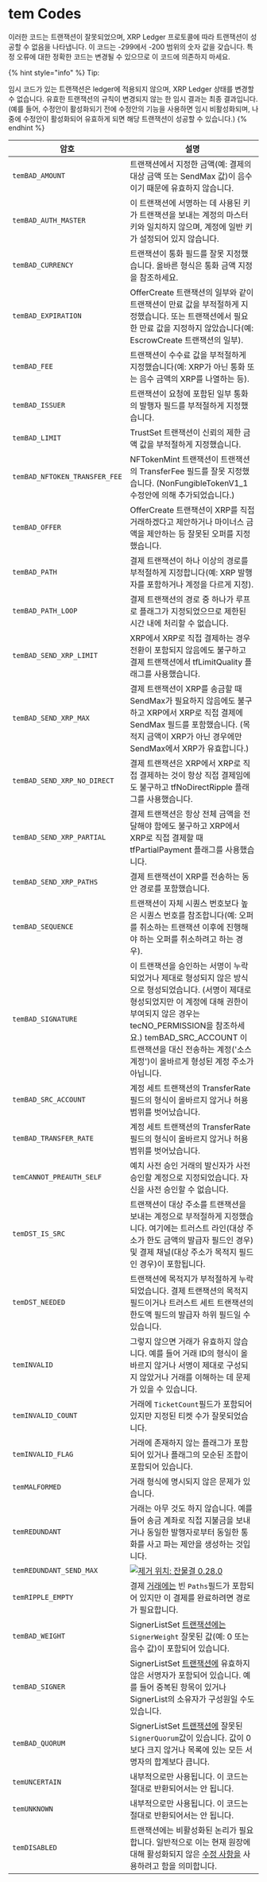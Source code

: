 # tem Codes

이러한 코드는 트랜잭션이 잘못되었으며, XRP Ledger 프로토콜에 따라 트랜잭션이 성공할 수 없음을 나타냅니다. 이 코드는 -299에서 -200 범위의 숫자 값을 갖습니다. 특정 오류에 대한 정확한 코드는 변경될 수 있으므로 이 코드에 의존하지 마세요.

{% hint style="info" %}
Tip:

임시 코드가 있는 트랜잭션은 ledger에 적용되지 않으며, XRP Ledger 상태를 변경할 수 없습니다. 유효한 트랜잭션의 규칙이 변경되지 않는 한 임시 결과는 최종 결과입니다. (예를 들어, 수정안이 활성화되기 전에 수정안의 기능을 사용하면 임시 비활성화되며, 나중에 수정안이 활성화되어 유효하게 되면 해당 트랜잭션이 성공할 수 있습니다.)
{% endhint %}

| 암호                            | 설명                                                                                                                                                                                            |
| ----------------------------- | --------------------------------------------------------------------------------------------------------------------------------------------------------------------------------------------- |
| `temBAD_AMOUNT`               | 트랜잭션에서 지정한 금액(예: 결제의 대상 금액 또는 SendMax 값)이 음수이기 때문에 유효하지 않습니다.                                                                                                                                 |
| `temBAD_AUTH_MASTER`          | 이 트랜잭션에 서명하는 데 사용된 키가 트랜잭션을 보내는 계정의 마스터 키와 일치하지 않으며, 계정에 일반 키가 설정되어 있지 않습니다.                                                                                                                  |
| `temBAD_CURRENCY`             | 트랜잭션이 통화 필드를 잘못 지정했습니다. 올바른 형식은 통화 금액 지정을 참조하세요.                                                                                                                                              |
| `temBAD_EXPIRATION`           | OfferCreate 트랜잭션의 일부와 같이 트랜잭션이 만료 값을 부적절하게 지정했습니다. 또는 트랜잭션에서 필요한 만료 값을 지정하지 않았습니다(예: EscrowCreate 트랜잭션의 일부).                                                                                  |
| `temBAD_FEE`                  | 트랜잭션이 수수료 값을 부적절하게 지정했습니다(예: XRP가 아닌 통화 또는 음수 금액의 XRP를 나열하는 등).                                                                                                                               |
| `temBAD_ISSUER`               | 트랜잭션이 요청에 포함된 일부 통화의 발행자 필드를 부적절하게 지정했습니다.                                                                                                                                                    |
| `temBAD_LIMIT`                | TrustSet 트랜잭션이 신뢰의 제한 금액 값을 부적절하게 지정했습니다.                                                                                                                                                     |
| `temBAD_NFTOKEN_TRANSFER_FEE` | NFTokenMint 트랜잭션이 트랜잭션의 TransferFee 필드를 잘못 지정했습니다. (NonFungibleTokenV1\_1 수정안에 의해 추가되었습니다.)                                                                                                   |
| `temBAD_OFFER`                | OfferCreate 트랜잭션이 XRP를 직접 거래하겠다고 제안하거나 마이너스 금액을 제안하는 등 잘못된 오퍼를 지정했습니다.                                                                                                                        |
| `temBAD_PATH`                 | 결제 트랜잭션이 하나 이상의 경로를 부적절하게 지정합니다(예: XRP 발행자를 포함하거나 계정을 다르게 지정).                                                                                                                                |
| `temBAD_PATH_LOOP`            | 결제 트랜잭션의 경로 중 하나가 루프로 플래그가 지정되었으므로 제한된 시간 내에 처리할 수 없습니다.                                                                                                                                      |
| `temBAD_SEND_XRP_LIMIT`       | XRP에서 XRP로 직접 결제하는 경우 전환이 포함되지 않음에도 불구하고 결제 트랜잭션에서 tfLimitQuality 플래그를 사용했습니다.                                                                                                                |
| `temBAD_SEND_XRP_MAX`         | 결제 트랜잭션이 XRP를 송금할 때 SendMax가 필요하지 않음에도 불구하고 XRP에서 XRP로 직접 결제에 SendMax 필드를 포함했습니다. (목적지 금액이 XRP가 아닌 경우에만 SendMax에서 XRP가 유효합니다.)                                                                |
| `temBAD_SEND_XRP_NO_DIRECT`   | 결제 트랜잭션은 XRP에서 XRP로 직접 결제하는 것이 항상 직접 결제임에도 불구하고 tfNoDirectRipple 플래그를 사용했습니다.                                                                                                                 |
| `temBAD_SEND_XRP_PARTIAL`     | 결제 트랜잭션은 항상 전체 금액을 전달해야 함에도 불구하고 XRP에서 XRP로 직접 결제할 때 tfPartialPayment 플래그를 사용했습니다.                                                                                                            |
| `temBAD_SEND_XRP_PATHS`       | 결제 트랜잭션이 XRP를 전송하는 동안 경로를 포함했습니다.                                                                                                                                                             |
| `temBAD_SEQUENCE`             | 트랜잭션이 자체 시퀀스 번호보다 높은 시퀀스 번호를 참조합니다(예: 오퍼를 취소하는 트랜잭션 이후에 진행해야 하는 오퍼를 취소하려고 하는 경우).                                                                                                             |
| `temBAD_SIGNATURE`            | 이 트랜잭션을 승인하는 서명이 누락되었거나 제대로 형성되지 않은 방식으로 형성되었습니다. (서명이 제대로 형성되었지만 이 계정에 대해 권한이 부여되지 않은 경우는 tecNO\_PERMISSION을 참조하세요.) temBAD\_SRC\_ACCOUNT 이 트랜잭션을 대신 전송하는 계정('소스 계정')이 올바르게 형성된 계정 주소가 아닙니다. |
| `temBAD_SRC_ACCOUNT`          | 계정 세트 트랜잭션의 TransferRate 필드의 형식이 올바르지 않거나 허용 범위를 벗어났습니다.                                                                                                                                      |
| `temBAD_TRANSFER_RATE`        | 계정 세트 트랜잭션의 TransferRate 필드의 형식이 올바르지 않거나 허용 범위를 벗어났습니다.                                                                                                                                      |
| `temCANNOT_PREAUTH_SELF`      | 예치 사전 승인 거래의 발신자가 사전 승인할 계정으로 지정되었습니다. 자신을 사전 승인할 수 없습니다.                                                                                                                                     |
| `temDST_IS_SRC`               | 트랜잭션이 대상 주소를 트랜잭션을 보내는 계정으로 부적절하게 지정했습니다. 여기에는 트러스트 라인(대상 주소가 한도 금액의 발급자 필드인 경우) 및 결제 채널(대상 주소가 목적지 필드인 경우)이 포함됩니다.                                                                           |
| `temDST_NEEDED`               | 트랜잭션에 목적지가 부적절하게 누락되었습니다. 결제 트랜잭션의 목적지 필드이거나 트러스트 세트 트랜잭션의 한도액 필드의 발급자 하위 필드일 수 있습니다.                                                                                                         |
| `temINVALID`                  | 그렇지 않으면 거래가 유효하지 않습니다. 예를 들어 거래 ID의 형식이 올바르지 않거나 서명이 제대로 구성되지 않았거나 거래를 이해하는 데 문제가 있을 수 있습니다.                                                                                                  |
| `temINVALID_COUNT`            | 거래에 `TicketCount`필드가 포함되어 있지만 지정된 티켓 수가 잘못되었습니다.                                                                                                                                              |
| `temINVALID_FLAG`             | 거래에 존재하지 않는 플래그가 포함되어 있거나 플래그의 모순된 조합이 포함되어 있습니다.                                                                                                                                             |
| `temMALFORMED`                | 거래 형식에 명시되지 않은 문제가 있습니다.                                                                                                                                                                      |
| `temREDUNDANT`                | 거래는 아무 것도 하지 않습니다. 예를 들어 송금 계좌로 직접 지불금을 보내거나 동일한 발행자로부터 동일한 통화를 사고 파는 제안을 생성하는 것입니다.                                                                                                          |
| `temREDUNDANT_SEND_MAX`       | [![제거 위치: 잔물결 0.28.0](https://img.shields.io/badge/Removed%20in-rippled%200.28.0-red.svg) ](https://github.com/ripple/rippled/releases/tag/0.28.0)                                            |
| `temRIPPLE_EMPTY`             | 결제 [거래에는](https://xrpl.org/payment.html) 빈 `Paths`필드가 포함되어 있지만 이 결제를 완료하려면 경로가 필요합니다.                                                                                                         |
| `temBAD_WEIGHT`               | SignerListSet [트랜잭션에는](https://xrpl.org/signerlistset.html)`SignerWeight` 잘못된 값(예: 0 또는 음수 값)이 포함되어 있습니다.                                                                                     |
| `temBAD_SIGNER`               | SignerListSet [트랜잭션에](https://xrpl.org/signerlistset.html) 유효하지 않은 서명자가 포함되어 있습니다. 예를 들어 중복된 항목이 있거나 SignerList의 소유자가 구성원일 수도 있습니다.                                                           |
| `temBAD_QUORUM`               | SignerListSet [트랜잭션에](https://xrpl.org/signerlistset.html) 잘못된 `SignerQuorum`값이 있습니다. 값이 0보다 크지 않거나 목록에 있는 모든 서명자의 합계보다 큽니다.                                                                  |
| `temUNCERTAIN`                | 내부적으로만 사용됩니다. 이 코드는 절대로 반환되어서는 안 됩니다.                                                                                                                                                         |
| `temUNKNOWN`                  | 내부적으로만 사용됩니다. 이 코드는 절대로 반환되어서는 안 됩니다.                                                                                                                                                         |
| `temDISABLED`                 | 트랜잭션에는 비활성화된 논리가 필요합니다. 일반적으로 이는 현재 원장에 대해 활성화되지 않은 [수정 사항을](https://xrpl.org/amendments.html) 사용하려고 함을 의미합니다.                                                                                |
